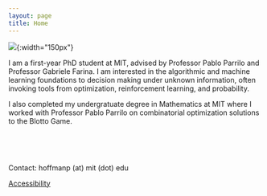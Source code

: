 ```yaml
---
layout: page
title: Home
---
```


![]({{site.baseurl}}/assets/PH-photo.jpeg){:width="150px"}


I am a first-year PhD student at MIT, advised by Professor Pablo Parrilo and Professor Gabriele Farina. I am interested in the algorithmic and machine learning foundations to decision making under unknown information, often invoking tools from optimization, reinforcement learning, and probability. 

I also completed my undergratuate degree in Mathematics at MIT where I worked with Professor Pablo Parrilo on combinatorial optimization solutions to the Blotto Game.   

 &nbsp;

 &nbsp;

 Contact: hoffmanp (at) mit (dot) edu
  
 [Accessibility](https://accessibility.mit.edu)

